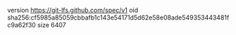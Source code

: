 version https://git-lfs.github.com/spec/v1
oid sha256:cf5985a85059cbbafb1c143e54171d5d62e58e08ade549353443481fc9a62f30
size 6407
